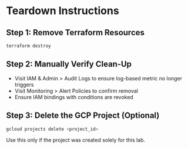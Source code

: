 
# Teardown Instructions

## Step 1: Remove Terraform Resources
```bash
terraform destroy
```

## Step 2: Manually Verify Clean-Up
- Visit IAM & Admin > Audit Logs to ensure log-based metric no longer triggers
- Visit Monitoring > Alert Policies to confirm removal
- Ensure IAM bindings with conditions are revoked

## Step 3: Delete the GCP Project (Optional)
```bash
gcloud projects delete <project_id>
```
Use this only if the project was created solely for this lab.

